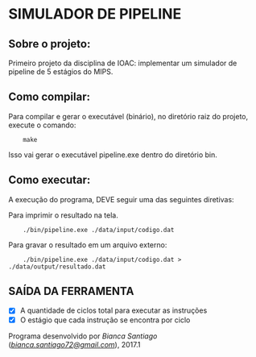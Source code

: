 # SIMULADOR DE PIPELINE


## Sobre o projeto:

Primeiro projeto da disciplina de IOAC: implementar um simulador de pipeline de 5 estágios do MIPS.
        
        
## Como compilar:

Para compilar e gerar o executável (binário), no diretório raiz do projeto, execute o comando:

        make

Isso vai gerar o executável pipeline.exe dentro do diretório bin.

## Como executar:
    
A execução do programa, DEVE seguir uma das seguintes diretivas: 

Para imprimir o resultado na tela.

        ./bin/pipeline.exe ./data/input/codigo.dat

Para gravar o resultado em um arquivo externo: 
        
        ./bin/pipeline.exe ./data/input/codigo.dat > ./data/output/resultado.dat

## SAÍDA DA FERRAMENTA

- [X] A quantidade de ciclos total para executar as instruções
- [X] O estágio que cada instrução se encontra por ciclo

Programa desenvolvido por _Bianca Santiago_ (*bianca.santiago72@gmail.com*), 2017.1
